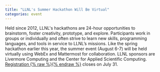 ```yaml
---
title: "LLNL's Summer Hackathon Will Be Virtual"
categories: event
---
```


Held since 2012, LLNL's hackathons are 24-hour opportunities to brainstorm, foster creativity, prototype, and explore. Participants work in groups or individually and often strive to learn new skills, programming languages, and tools in service to LLNL’s missions. Like the spring hackathon earlier this year, the summer event (August 6-7) will be held virtually using WebEx and Mattermost for collaboration. LLNL sponsors are Livermore Computing and the Center for Applied Scientific Computing. [Registration {% raw %}<i class="fa fa-lock"></i>{% endraw %}](https://hackathon.llnl.gov) closes on July 31.
